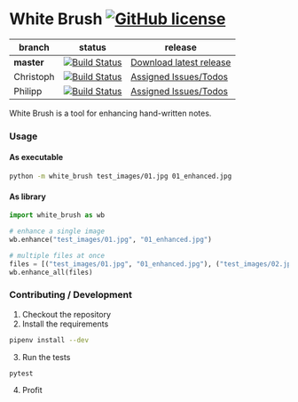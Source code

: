 # White Brush [![GitHub license](http://img.shields.io/badge/license-MIT-blue.svg)](https://github.com/lukasbindreiter/white-brush/blob/master/LICENSE)

| branch        | status        | release |
| ------------- | --------------| ------- |
| **master**        | [![Build Status](https://travis-ci.org/lukasbindreiter/white-brush.svg?branch=master)](https://travis-ci.org/lukasbindreiter/white-brush) |[Download latest release](https://github.com/lukasbindreiter/white-brush/releases)|
| Christoph   | [![Build Status](https://travis-ci.org/lukasbindreiter/white-brush.svg?branch=developer%2Fchristoph)](https://travis-ci.org/lukasbindreiter/white-brush) |[Assigned Issues/Todos](https://github.com/lukasbindreiter/white-brush/issues?q=is%3Aopen+assignee%3AShynixn)
| Philipp   | [![Build Status](https://travis-ci.org/lukasbindreiter/white-brush.svg?branch=philipp)](https://travis-ci.org/lukasbindreiter/white-brush) |[Assigned Issues/Todos](https://github.com/lukasbindreiter/white-brush/issues?utf8=%E2%9C%93&q=is%3Aopen+assignee%3AEthlaron)

 White Brush is a tool for enhancing hand-written notes.

### Usage
#### As executable  
```bash
python -m white_brush test_images/01.jpg 01_enhanced.jpg
```
#### As library
```python
import white_brush as wb

# enhance a single image
wb.enhance("test_images/01.jpg", "01_enhanced.jpg")

# multiple files at once
files = [("test_images/01.jpg", "01_enhanced.jpg"), ("test_images/02.jpg", "02_enhanced.jpg")]
wb.enhance_all(files)
```

### Contributing / Development
1. Checkout the repository
2. Install the requirements
```bash
pipenv install --dev
```
3. Run the tests
```bash
pytest
```
4. Profit